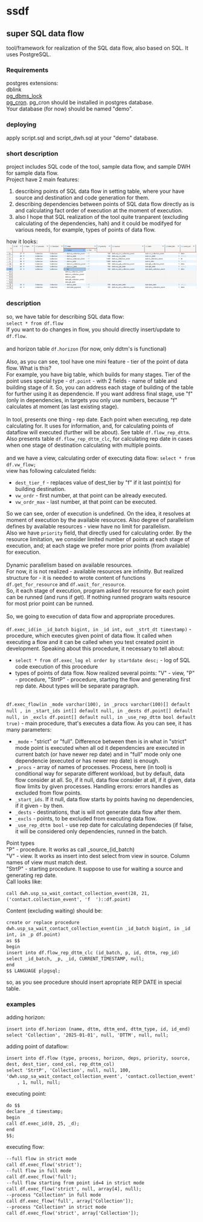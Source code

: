 # ssdf
## super SQL data flow

tool/framework for realization of the SQL data flow, also based on SQL. It uses PostgreSQL.

### Requirements
postgres extensions:\
dblink\
[pg_dbms_lock](https://github.com/HexaCluster/pg_dbms_lock)\
[pg_cron](https://github.com/citusdata/pg_cron). pg_cron should be installed in postgres database.\
Your database (for now) should be named "demo".

### deploying
apply script.sql and script_dwh.sql at your "demo" database.

### short description
project includes SQL code of the tool, sample data flow, and sample DWH for sample data flow.\
Project have 2 main features:
1) describing points of SQL data flow in setting table, where your have source and destination and code generation for them.
2) describing dependencies between points of SQL data flow directly as is and calculating fact order of execution at the moment of execution.
3) also I hope that SQL realization of the tool quite tranparent (excluding calculating of the dependencies, hah) and it could be modifyed for various needs, for example, types of points of data flow.

how it looks:\
![ssdf](https://github.com/nrv9999/ssdf/blob/main/screenshot_dataflow.png)

### description
so, we have table for describing SQL data flow:\
```select * from df.flow```\
If you want to do changes in flow, you should directly insert/update to `df.flow`.\
\
and horizon table `df.horizon` (for now, only ddtm's is functional)\
\
Also, as you can see, tool have one mini feature - tier of the point of data flow. What is this?\
For example, you have big table, which builds for many stages. Tier of the point uses special type - `df.point` - with 2 fields - name of table and building stage of it. So, you can address each stage of building of the table for further using it as dependencie. If you want address final stage, use "f" (only in dependencies, in targets you only use numbers, because "f" calculates at moment (as last existing stage).\
\
In tool, presents one thing - rep date. Each point when executing, rep date calculating for. It uses for information, and, for calculating points of dataflow will executed (further will be about). See table `df.flow_rep_dttm`. Also presents table `df.flow_rep_dttm_clc`, for calculating rep date in cases when one stage of destination calculating with multiple points.\
\
and we have a view, calculating order of executing data flow:
```select * from df.vw_flow;```\
view has following calculated fields:
- `dest_tier_f` - replaces value of dest_tier by "f" if it last point(s) for building destination.
- `vw_ordr` - first number, at that point can be already executed.
- `vw_ordr_max` - last number, at that point can be executed.

So we can see, order of execution is undefined. On the idea, it resolves at moment of execution by the available resources. Also degree of parallelism defines by available resources - view have no limit for parallelism.\
Also we have `priority` field, that directly used for calculating order. By the resource limitation, we consider limited number of points at each stage of execution, and; at each stage we prefer more prior points (from available) for execution.\
\
Dynamic parallelism based on available resources.\
For now, it is not realized - available resources are infinitly. But realized structure for - it is needed to wrote content of functions `df.get_for_resource` and `df.wait_for_resource`.\
So, it each stage of execution, program asked for resource for each point can be runned (and runs if get). If nothing runned program waits resource for most prior point can be runned.\
\
So, we going to execution of data flow and appropriate procedures.\
\
`df.exec_id(in _id_batch bigint, in _id int, out _strt_dt timestamp)` - procedure, which executes given point of data flow. It called when executing a flow and it can be called when you test created point in development.
Speaking about this procedure, it necessary to tell about:
- `select * from df.exec_log el order by startdate desc;` - log of SQL code execution of this procedure
- types of points of data flow. Now realized several points: "V" - view, "P" - procedure, "StrtP" - procedure, starting the flow and generating first rep date. About types will be separate paragraph.

\
`df.exec_flow(in _mode varchar(100), in _procs varchar(100)[] default null
	, in _start_ids int[] default null, in _dests df.point[] default null, in _excls df.point[] default null, in _use_rep_dttm bool default true)` - main procedure, that's executes a data flow. As you can see, it has many parameters:
- `_mode` - "strict" or "full". Difference between then is in what in "strict" mode point is executed when all od it dependencies are executed in current batch (or have newer rep date) and in "full" mode only one dependencie (executed or has newer rep date) is enough.
- `_procs` - array of names of processes. Process, here (in tool) is conditional way for separate different workload, but by default, data flow consider at all. So, if it null, data flow consider at all, if it given, data flow limits by given processes.
Handling errors: errors handles as excluded from flow points.
- `_start_ids`. If it null, data flow starts by points having no dependencies, if it given - by then.
- `_dests` - destinations, that is will not generate data flow after them.
- `_excls` - points, to be excluded from executing data flow.
- `_use_rep_dttm bool` - use rep date for calculating dependecies (if false, it will be considered only dependencies, runned in the batch.

Point types\
\"P\" - procedure. It works as call \_source\_(id_batch)\
\"V\" - view. It works as insert into dest select from view in source. Column names of view must match dest.\
\"StrtP\" - starting procedure. It suppose to use for waiting a source and generating rep date.\
Call looks like:
```
call dwh.usp_sa_wait_contact_collection_event(28, 21, ('contact.collection_event', 'f  ')::df.point)
```
Content (excluding waiting) should be:
```
create or replace procedure dwh.usp_sa_wait_contact_collection_event(in _id_batch bigint, in _id int, in _p df.point)
as $$
begin
insert into df.flow_rep_dttm_clc (id_batch, p, id, dttm, rep_id)
select _id_batch, _p, _id, CURRENT_TIMESTAMP, null;
end
$$ LANGUAGE plpgsql;
```
so, as you see procedure should insert apropriate REP DATE in special table.

### examples
adding horizon:
```
insert into df.horizon (name, dttm, dttm_end, dttm_type, id, id_end)
select 'Collection', '2025-01-01', null, 'DTTM', null, null;
```
adding point of dataflow:
```
insert into df.flow (type, process, horizon, deps, priority, source, dest, dest_tier, cond_col, rep_dttm_col)
select 'StrtP', 'Collection', null, null, 100, 'dwh.usp_sa_wait_contact_collection_event', 'contact.collection_event'
	, 1, null, null;
```
executing point:
```
do $$
declare _d timestamp;
begin
call df.exec_id(0, 25, _d);
end
$$;
```
executing flow:
```
--full flow in strict mode
call df.exec_flow('strict');
--full flow in full mode
call df.exec_flow('full');
--full flow starting from point id=4 in strict mode
call df.exec_flow('strict', null, array[4], null); 
--process "Collection" in full mode
call df.exec_flow('full', array['Collection']);
--process "Collection" in strict mode
call df.exec_flow('strict', array['Collection']);
```




